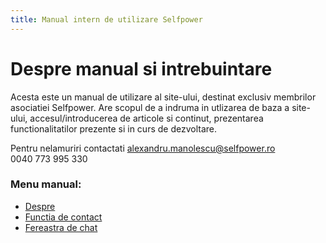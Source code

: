 ```yaml
---
title: Manual intern de utilizare Selfpower
---
```


# Despre manual si intrebuintare

Acesta este un manual de utilizare al site-ului, destinat exclusiv membrilor asociatiei Selfpower.
Are scopul de a indruma in utlizarea de baza a site-ului, accesul/introducerea de articole si continut, prezentarea functionalitatilor prezente si in curs de dezvoltare.

 Pentru nelamuriri contactati
 alexandru.manolescu@selfpower.ro   
 0040 773 995 330




### Menu manual:
* [Despre](https://alexinntekt.github.io/selfpowerWiki/despre)
* [Functia de contact](https://alexinntekt.github.io/selfpowerWiki/functiaDeContact)
* [Fereastra de chat](https://alexinntekt.github.io/selfpowerWiki/chatInteractiv)